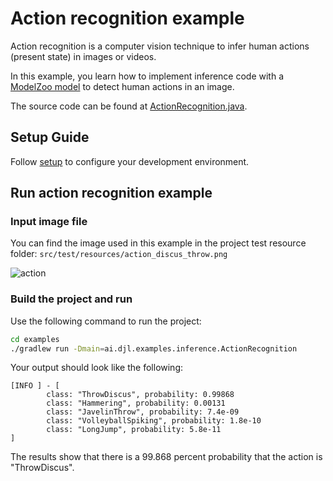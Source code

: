 # Action recognition example

Action recognition is a computer vision technique to infer human actions (present state) in images or videos.

In this example, you learn how to implement inference code with a [ModelZoo model](../../docs/model-zoo.md) to detect human actions in an image.

The source code can be found at [ActionRecognition.java](https://github.com/deepjavalibrary/djl/blob/master/examples/src/main/java/ai/djl/examples/inference/ActionRecognition.java).

## Setup Guide

Follow [setup](../../docs/development/setup.md) to configure your development environment.

## Run action recognition example

### Input image file
You can find the image used in this example in the project test resource folder: `src/test/resources/action_discus_throw.png`

![action](../src/test/resources/action_discus_throw.png)

### Build the project and run
Use the following command to run the project:

```sh
cd examples
./gradlew run -Dmain=ai.djl.examples.inference.ActionRecognition
```

Your output should look like the following:

```text
[INFO ] - [
        class: "ThrowDiscus", probability: 0.99868
        class: "Hammering", probability: 0.00131
        class: "JavelinThrow", probability: 7.4e-09
        class: "VolleyballSpiking", probability: 1.8e-10
        class: "LongJump", probability: 5.8e-11
]
```

The results show that there is a 99.868 percent probability that the action is "ThrowDiscus".
